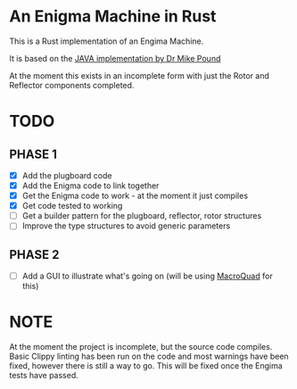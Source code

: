 # An Enigma Machine in Rust

This is a Rust implementation of an Engima Machine.

It is based on the [JAVA implementation by Dr Mike Pound](https://github.com/mikepound/enigma)

At the moment this exists in an incomplete form with just the Rotor and Reflector components completed.

# TODO

## PHASE 1

- [X] Add the plugboard code
- [X] Add the Enigma code to link together
- [X] Get the Enigma code to work - at the moment it just compiles
- [X] Get code tested to working
- [ ] Get a builder pattern for the plugboard, reflector, rotor structures
- [ ] Improve the type structures to avoid generic parameters

## PHASE 2

- [ ] Add a GUI to illustrate what's going on (will be using [MacroQuad](https://macroquad.rs/) for this)


# NOTE

At the moment the project is incomplete, but the source code compiles. Basic Clippy linting has been run on the code and most warnings have been fixed, however there is still a way to go. This will be fixed once the Engima tests have passed.
